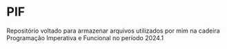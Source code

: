 # PIF

Repositório voltado para armazenar arquivos utilizados por mim na cadeira Programação Imperativa e Funcional no período 2024.1